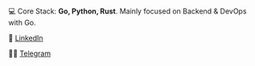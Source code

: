 💻 Core Stack: **Go, Python, Rust**. Mainly focused on Backend & DevOps with Go.

📧 <a href="https://www.linkedin.com/in/sergey-mikryukov-838272229/"  target="blank">LinkedIn</a>

👨‍💻 <a href="https://t.me/mikeys"  target="blank">Telegram</a>
